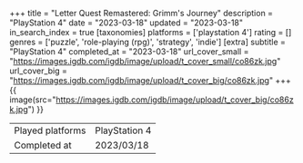 +++
title = "Letter Quest Remastered: Grimm's Journey"
description = "PlayStation 4"
date = "2023-03-18"
updated = "2023-03-18"
in_search_index = true
[taxonomies]
platforms = ['playstation 4']
rating = []
genres = ['puzzle', 'role-playing (rpg)', 'strategy', 'indie']
[extra]
subtitle = "PlayStation 4"
completed_at = "2023-03-18"
url_cover_small = "https://images.igdb.com/igdb/image/upload/t_cover_small/co86zk.jpg"
url_cover_big = "https://images.igdb.com/igdb/image/upload/t_cover_big/co86zk.jpg"
+++
{{ image(src="https://images.igdb.com/igdb/image/upload/t_cover_big/co86zk.jpg") }}

|              |            |
| ------------ | ---------- |
| Played platforms    | PlayStation 4 |
| Completed at | 2023/03/18 |


